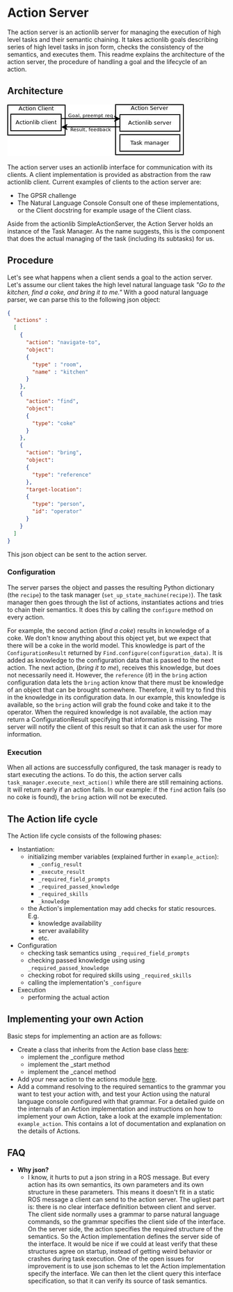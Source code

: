 # Action Server

The action server is an actionlib server for managing the execution of high level tasks and their semantic chaining.
It takes actionlib goals describing series of high level tasks in json form, checks the consistency of the semantics, and executes them.
This readme explains the architecture of the action server, the procedure of handling a goal and the lifecycle of an action.

## Architecture

![Action Server architecture](doc/action_server_architecture.jpg)

The action server uses an actionlib interface for communication with its clients.
A client implementation is provided as abstraction from the raw actionlib client.
Current examples of clients to the action server are:
 - The GPSR challenge
 - The Natural Language Console
Consult one of these implementations, or the Client docstring for example usage of the Client class.

Aside from the actionlib SimpleActionServer, the Action Server holds an instance of the Task Manager.
As the name suggests, this is the component that does the actual managing of the task (including its subtasks) for us.

## Procedure

Let's see what happens when a client sends a goal to the action server.
Let's assume our client takes the high level natural language task *"Go to the kitchen, find a coke, and bring it to me."*
With a good natural language parser, we can parse this to the following json object:
```json
{
  "actions" :
  [
    {
      "action": "navigate-to",
      "object":
      {
        "type" : "room",
        "name" : "kitchen"
      }
    },
    {
      "action": "find",
      "object":
      {
        "type": "coke"
      }
    },
    {
      "action": "bring",
      "object":
      {
        "type": "reference"
      },
      "target-location":
      {
        "type": "person",
        "id": "operator"
      }
    }
  ]
}
```
This json object can be sent to the action server.

### Configuration

The server parses the object and passes the resulting Python dictionary (the `recipe`) to the task manager (`set_up_state_machine(recipe)`).
The task manager then goes through the list of actions, instantiates actions and tries to chain their semantics.
It does this by calling the `configure` method on every action.

For example, the second action (*find a coke*) results in knowledge of a coke.
We don't know anything about this object yet, but we expect that there will be a coke in the world model.
This knowledge is part of the `ConfigurationResult` returned by `Find.configure(configuration_data)`.
It is added as knowledge to the configuration data that is passed to the next action.
The next action, (*bring it to me*), receives this knowledge, but does not necessarily need it.
However, the `reference` (*it*) in the `bring` action configuration data lets the `bring` action know that there must be knowledge of an object that can be brought somewhere.
Therefore, it will try to find this in the knowledge in its configuration data.
In our example, this knowledge is available, so the `bring` action will grab the found coke and take it to the operator.
When the required knowledge is not available, the action may return a ConfigurationResult specifying that information is missing.
The server will notify the client of this result so that it can ask the user for more information.

### Execution

When all actions are successfully configured, the task manager is ready to start executing the actions.
To do this, the action server calls `task_manager.execute_next_action()` while there are still remaining actions.
It will return early if an action fails.
In our example: if the `find` action fails (so no coke is found), the `bring` action will not be executed.

## The Action life cycle

The Action life cycle consists of the following phases:
 - Instantiation:
    - initializing member variables (explained further in `example_action`):
      - `_config_result`
      - `_execute_result`
      - `_required_field_prompts`
      - `_required_passed_knowledge`
      - `_required_skills`
      - `_knowledge`
    - the Action's implementation may add checks for static resources. E.g.
      - knowledge availability
      - server availability
      - etc.
 - Configuration
    - checking task semantics using `_required_field_prompts`
    - checking passed knowledge using using `_required_passed_knowledge`
    - checking robot for required skills using `_required_skills`
    - calling the implementation's `_configure`
 - Execution
    - performing the actual action

## Implementing your own Action
Basic steps for implementing an action are as follows:
  - Create a class that inherits from the Action base class [here](action_server/src/action_server/actions):
    - implement the \_configure method
    - implement the \_start method
    - implement the \_cancel method
  - Add your new action to the actions module [here](action_server/src/action_server/actions/__init__.py).
  - Add a command resolving to the required semantics to the grammar you want to test your action with, and test your Action using the natural language console configured with that grammar.
For a detailed guide on the internals of an Action implementation and instructions on how to implement your own Action, take a look at the example implementation: `example_action`.
This contains a lot of documentation and explanation on the details of Actions.

## FAQ

 - **Why json?**
   - I know, it hurts to put a json string in a ROS message.
   But every action has its own semantics, its own parameters and its own structure in these parameters.
   This means it doesn't fit in a static ROS message a client can send to the action server. The ugliest part is: there is no clear interface definition between client and server.
   The client side normally uses a grammar to parse natural language commands, so the grammar specifies the client side of the interface.
   On the server side, the action specifies the required structure of the semantics.
   So the Action implementation defines the server side of the interface.
   It would be nice if we could at least verify that these structures agree on startup, instead of getting weird behavior or crashes during task execution.
   One of the open issues for improvement is to use json schemas to let the Action implementation specify the interface.
   We can then let the client query this interface specification, so that it can verify its source of task semantics.
